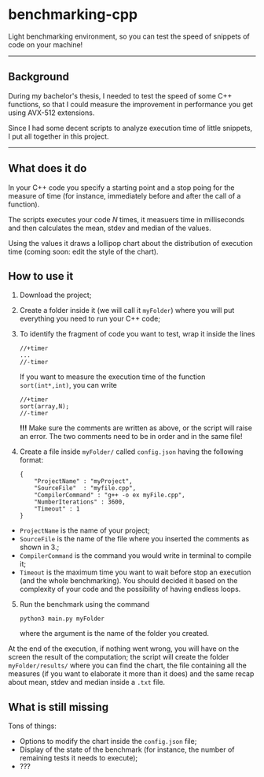 # benchmarking-cpp

Light benchmarking environment, so you can test the speed of snippets of code on your machine!

***

## Background
During my bachelor's thesis, I needed to test the speed of some C++ functions, so that I could measure the improvement in performance you get using AVX-512 extensions. 

Since I had some decent scripts to analyze execution time of little snippets, I put all together in this project.

***

## What does it do

In your C++ code you specify a starting point and a stop poing for the measure of time (for instance, immediately before and after the call of a function).

The scripts executes your code _N_ times, it measuers time in milliseconds and then calculates the mean, stdev and median of the values. 

Using the values it draws a lollipop chart about the distribution of execution time (coming soon: edit the style of the chart). 

## How to use it

1.  Download the project;
2.  Create a folder inside it (we will call it `myFolder`) where you will put everything you need to run your C++ code;
3.  To identify the fragment of code you want to test, wrap it inside the lines

    ```
    //+timer
    ...
    //-timer
    ```

    If you want to measure the execution time of the function `sort(int*,int)`, you can write

    ```
    //+timer
    sort(array,N);
    //-timer
    ```

    **!!!** Make sure the comments are written as above, or the script will raise an error. The two comments need to be in order and in the same file! 



3. Create a file inside `myFolder/` called `config.json` having the following format:

    ```
    {
        "ProjectName" : "myProject",
        "SourceFile"  : "myfile.cpp",
        "CompilerCommand" : "g++ -o ex myFile.cpp",
        "NumberIterations" : 3600,
        "Timeout" : 1
    }
    ```
- `ProjectName` is the name of your project;
- `SourceFile` is the name of the file where you inserted the comments as shown in 3.;  
- `CompilerCommand` is the command you would write in terminal to compile it;
- `Timeout` is the maximum time you want to wait before stop an execution (and the whole benchmarking). You should decided it based on the complexity of your code and the possibility of having endless loops. 

5. Run the benchmark using the command

    ```
    python3 main.py myFolder
    ```

    where the argument is the name of the folder you created.

At the end of the execution, if nothing went wrong, you will have on the screen the result of the computation; the script will create the folder `myFolder/results/` where you can find the chart, the file containing all the measures (if you want to elaborate it more than it does) and the same recap about mean, stdev and median inside a `.txt` file. 

## What is still missing

Tons of things:
    
- Options to modify the chart inside the `config.json` file;
- Display of the state of the benchmark (for instance, the number of remaining tests it needs to execute);
- ???
